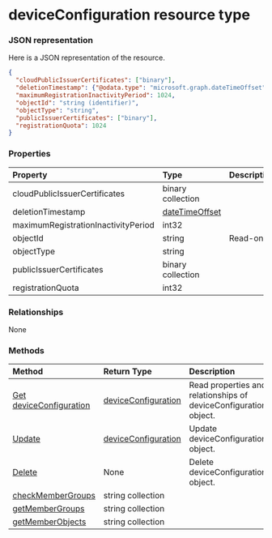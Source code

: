 # deviceConfiguration resource type



### JSON representation

Here is a JSON representation of the resource.

<!-- {
  "blockType": "resource",
  "optionalProperties": [

  ],
  "@odata.type": "microsoft.graph.deviceconfiguration"
}-->

```json
{
  "cloudPublicIssuerCertificates": ["binary"],
  "deletionTimestamp": {"@odata.type": "microsoft.graph.dateTimeOffset"},
  "maximumRegistrationInactivityPeriod": 1024,
  "objectId": "string (identifier)",
  "objectType": "string",
  "publicIssuerCertificates": ["binary"],
  "registrationQuota": 1024
}

```
### Properties
| Property	   | Type	|Description|
|:---------------|:--------|:----------|
|cloudPublicIssuerCertificates|binary collection||
|deletionTimestamp|[dateTimeOffset](datetimeoffset.md)||
|maximumRegistrationInactivityPeriod|int32||
|objectId|string| Read-only.|
|objectType|string||
|publicIssuerCertificates|binary collection||
|registrationQuota|int32||

### Relationships
None


### Methods

| Method		   | Return Type	|Description|
|:---------------|:--------|:----------|
|[Get deviceConfiguration](../api/deviceconfiguration_get.md) | [deviceConfiguration](deviceconfiguration.md) |Read properties and relationships of deviceConfiguration object.|
|[Update](../api/deviceconfiguration_update.md) | [deviceConfiguration](deviceconfiguration.md)	|Update deviceConfiguration object. |
|[Delete](../api/deviceconfiguration_delete.md) | None |Delete deviceConfiguration object. |
|[checkMemberGroups](../api/deviceconfiguration_checkmembergroups.md)|string collection||
|[getMemberGroups](../api/deviceconfiguration_getmembergroups.md)|string collection||
|[getMemberObjects](../api/deviceconfiguration_getmemberobjects.md)|string collection||

<!-- uuid: 8fcb5dbc-d5aa-4681-8e31-b001d5168d79
2015-10-25 14:57:30 UTC -->
<!-- {
  "type": "#page.annotation",
  "description": "deviceConfiguration resource",
  "keywords": "",
  "section": "documentation",
  "tocPath": ""
}-->